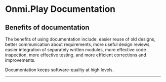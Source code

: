 # Onmi.Play Documentation 


## Benefits of documentation ##

The benefits of using documentation include: easier reuse of old designs, better communication about requirements, more useful design 
reviews, easier integration of separately written modules, more effective code inspection, more effective testing, and 
more efficient corrections and improvements. 

Documentation keeps software-quality at high levels.

-------

